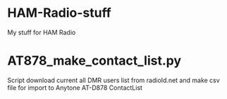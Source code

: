 # HAM-Radio-stuff
My stuff for HAM Radio

# AT878_make_contact_list.py
Script download current all DMR users list from radioId.net and make csv file for import to Anytone AT-D878 ContactList
